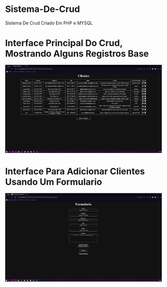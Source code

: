 # Sistema-De-Crud
 Sistema De Crud Criado Em PHP e MYSQL

# Interface Principal Do Crud, Mostrando Alguns Registros Base

<img src="img/table_crud.jpg" alt="tabela crud">

# Interface Para Adicionar Clientes Usando Um Formulario

<img src="img/formulario_crud.jpg" alt="formulario crud">